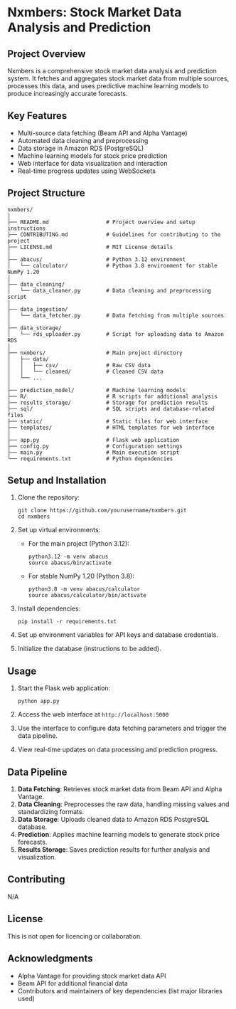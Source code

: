 # Nxmbers: Stock Market Data Analysis and Prediction

## Project Overview

Nxmbers is a comprehensive stock market data analysis and prediction system. It fetches and aggregates stock market data from multiple sources, processes this data, and uses predictive machine learning models to produce increasingly accurate forecasts.

## Key Features

- Multi-source data fetching (Beam API and Alpha Vantage)
- Automated data cleaning and preprocessing
- Data storage in Amazon RDS (PostgreSQL)
- Machine learning models for stock price prediction
- Web interface for data visualization and interaction
- Real-time progress updates using WebSockets

## Project Structure

```
nxmbers/
│
├── README.md                  # Project overview and setup instructions
├── CONTRIBUTING.md            # Guidelines for contributing to the project
├── LICENSE.md                 # MIT License details
│
├── abacus/                    # Python 3.12 environment
│   └── calculator/            # Python 3.8 environment for stable NumPy 1.20
│
├── data_cleaning/
│   └── data_cleaner.py        # Data cleaning and preprocessing script
│
├── data_ingestion/
│   └── data_fetcher.py        # Data fetching from multiple sources
│
├── data_storage/
│   └── rds_uploader.py        # Script for uploading data to Amazon RDS
│
├── nxmbers/                   # Main project directory
│   ├── data/
│   │   ├── csv/               # Raw CSV data
│   │   └── cleaned/           # Cleaned CSV data
│   └── ...
│
├── prediction_model/          # Machine learning models
├── R/                         # R scripts for additional analysis
├── results_storage/           # Storage for prediction results
├── sql/                       # SQL scripts and database-related files
├── static/                    # Static files for web interface
├── templates/                 # HTML templates for web interface
│
├── app.py                     # Flask web application
├── config.py                  # Configuration settings
├── main.py                    # Main execution script
└── requirements.txt           # Python dependencies
```

## Setup and Installation

1. Clone the repository:
   ```
   git clone https://github.com/yourusername/nxmbers.git
   cd nxmbers
   ```

2. Set up virtual environments:
   - For the main project (Python 3.12):
     ```
     python3.12 -m venv abacus
     source abacus/bin/activate
     ```
   - For stable NumPy 1.20 (Python 3.8):
     ```
     python3.8 -m venv abacus/calculator
     source abacus/calculator/bin/activate
     ```

3. Install dependencies:
   ```
   pip install -r requirements.txt
   ```

4. Set up environment variables for API keys and database credentials.

5. Initialize the database (instructions to be added).

## Usage

1. Start the Flask web application:
   ```
   python app.py
   ```

2. Access the web interface at `http://localhost:5000`

3. Use the interface to configure data fetching parameters and trigger the data pipeline.

4. View real-time updates on data processing and prediction progress.

## Data Pipeline

1. **Data Fetching**: Retrieves stock market data from Beam API and Alpha Vantage.
2. **Data Cleaning**: Preprocesses the raw data, handling missing values and standardizing formats.
3. **Data Storage**: Uploads cleaned data to Amazon RDS PostgreSQL database.
4. **Prediction**: Applies machine learning models to generate stock price forecasts.
5. **Results Storage**: Saves prediction results for further analysis and visualization.

## Contributing

N/A

## License

This is not open for licencing or collaboration. 

## Acknowledgments

- Alpha Vantage for providing stock market data API
- Beam API for additional financial data
- Contributors and maintainers of key dependencies (list major libraries used)
